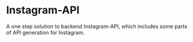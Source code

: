 # Instagram-API
A one step solution to backend Instagram-API, which includes some parts of API generation for Instagram.
